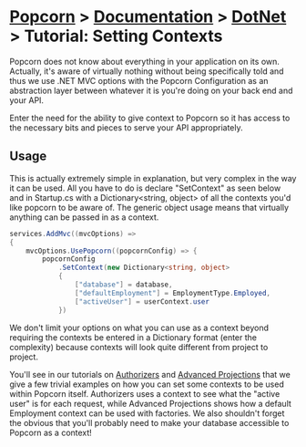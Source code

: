 # [Popcorn](../../README.md) > [Documentation](../Documentation.md) > [DotNet](DotNetDocumentation.md) > Tutorial: Setting Contexts

Popcorn does not know about everything in your application on its own. Actually, it's aware of virtually nothing without being specifically told and thus 
we use .NET MVC options with the Popcorn Configuration as an abstraction layer between whatever it is you're doing on your back end and your API.

Enter the need for the ability to give context to Popcorn so it has access to the necessary bits and pieces to serve your API appropriately.

## Usage
This is actually extremely simple in explanation, but very complex in the way it can be used. All you have to do is declare "SetContext" as seen 
below and in Startup.cs with a Dictionary<string, object> of all the contexts you'd like popcorn to be aware of. The generic object usage means 
that virtually anything can be passed in as a context.

```csharp
services.AddMvc((mvcOptions) =>
{
    mvcOptions.UsePopcorn((popcornConfig) => {
        popcornConfig
            .SetContext(new Dictionary<string, object>
            {
                ["database"] = database,
                ["defaultEmployment"] = EmploymentType.Employed,
                ["activeUser"] = userContext.user
            })
```

We don't limit your options on what you can use as a context beyond requiring the contexts be entered in a Dictionary format
(enter the complexity) because contexts will look quite different from project to project.

You'll see in our tutorials on [Authorizers](docs/dotnet/DotNetTutorialAuthorizers.md) and [Advanced Projections](docs/dotnet/DotNetTutorialAdvancedProjections.md) that we give a few trivial examples on how you can set some contexts to be used 
within Popcorn itself. Authorizers uses a context to see what the "active user" is for each request, while Advanced Projections shows how a default Employment 
context can be used with factories. We also shouldn't forget the obvious that you'll probably need to make your database accessible to Popcorn as a context!

